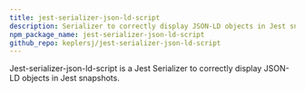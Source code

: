 ```yaml
---
title: jest-serializer-json-ld-script
description: Serializer to correctly display JSON-LD objects in Jest snapshots
npm_package_name: jest-serializer-json-ld-script
github_repo: keplersj/jest-serializer-json-ld-script
---
```


Jest-serializer-json-ld-script is a Jest Serializer to correctly display JSON-LD objects in Jest snapshots.
